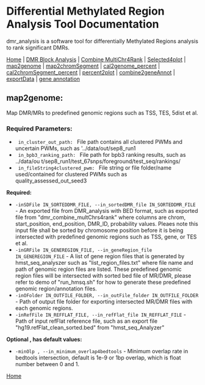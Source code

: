 # Differential Methylated Region Analysis Tool Documentation

dmr_analysis is a software tool for differentially Methylated Regions analysis to rank significant DMRs.



[Home](index.md) | [DMR Block Analysis](dmr_analysis_block.md) | [Combine MultiChr4Rank](dmr_combine_multChrs4rank.md) | [Selected4plot](dmr_selected4plot.md) | [map2genome](dmr_map2genome.md) | [map2chromSegment](dmr_map2chromSegment.md) | [cal2genome_percent](dmr_cal2genome_percent.md) | [cal2chromSegment_percent](dmr_cal2chromSegment_percent.md) | [percent2plot](dmr_percent2plot.md) | [combine2geneAnnot](dmr_combine2geneAnnot.md) | [exportData](dmr_exportData.md) | [gene annotation](dmr_gene_annotation.md)
## map2genome:

Map DMR/MRs to predefined genomic regions such as TSS, TES, 5dist et al.

### Required Parameters:
<ul>
  <li><code> in_cluster_out_path: </code> File path contains all clustered PWMs and uncertain
                        PWMs, such as '../data/out/sep8_run1</li>
<li><code> in_bpb3_ranking_path: </code> File path for bpb3 ranking results, such as ../data/ou
                        t/sep8_run1/test_67snps/foreground/test_seq/rankings/</li>
  <li><code> in_fileString4clustered_pwm: </code> File string or file folder/name used/contained for
                        clustered PWMs such as quality_assessed_out_seed3</li>

    
</ul>

<p><strong>Required:</strong></p>
<ul>
  <li><code>-inSDFile IN_SORTEDDMR_FILE, --in_sortedDMR_file IN_SORTEDDMR_FILE</code> - An exported file from DMR_analysis with BED format, such as exported file from "dmr_combine_multChrs4rank" where columns are chrom, start_position, end_position, DMR_ID, probability values. Pleaes note this input file shall be sorted by chromosome position before it is being intersected with predefined genomic regions such as TSS, gene, or TES et al.</li>
  <li><code>-inGRFile IN_GENEREGION_FILE, --in_geneRegion_file IN_GENEREGION_FILE</code> - A list of gene region files that is generated by hmst_seq_analyszer such as "list_region_files.txt" where file name and path of genomic region files are listed. These predefined genomic region files will be intersected with sorted bed file of MR/DMR, please refer to demo of "run_hmsq.sh" for how to generate these predefined genomic region/annotation files.</li>
  <li><code>-inOFolder IN_OUTFILE_FOLDER, --in_outFile_folder IN_OUTFILE_FOLDER</code> - Path of output file folder for exporting intersected MR/DMR files with each genomic regions.</li>
  <li><code>-inRefFile IN_REFFLAT_FILE, --in_refFlat_file IN_REFFLAT_FILE</code> - Path of input refFlat reference file, such as an export file "hg19.refFlat_clean_sorted.bed" from "hmst_seq_Analyzer"</li>
</ul>

<p><strong>Optional , has default values:</strong></p>
<ul>
  <li><code>-minOlp , --in_minimum_overlap4bedtools</code> - Minimum overlap rate in bedtools intersection, default is 1e-9 or 1bp overlap, which is float number between 0 and 1.</li>
</ul>


[Home](index.md)
